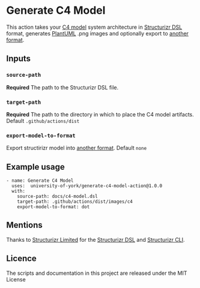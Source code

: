 # Generate C4 Model

This action takes your [C4 model](https://c4model.com) system architecture in [Structurizr DSL](https://github.com/structurizr/dsl) format, generates [PlantUML](https://plantuml.com/) .png images and optionally export to [another format](https://github.com/structurizr/cli/blob/v1.28.0/docs/export.md).

## Inputs

### `source-path`

**Required** The path to the Structurizr DSL file.

### `target-path`

**Required** The path to the directory in which to place the C4 model artifacts. Default `.github/actions/dist`

### `export-model-to-format`

Export structirizr model into [another format](https://github.com/structurizr/cli/blob/v1.28.0/docs/export.md). Default `none`

## Example usage

```
- name: Generate C4 Model
  uses:  university-of-york/generate-c4-model-action@1.0.0
  with:
    source-path: docs/c4-model.dsl
    target-path: .github/actions/dist/images/c4
    export-model-to-format: dot
```

## Mentions

Thanks to [Structurizr Limited](https://structurizr.com/) for the [Structurizr DSL](https://github.com/structurizr/dsl) and [Structurizr CLI](https://github.com/structurizr/cli).

## Licence

The scripts and documentation in this project are released under the MIT License
